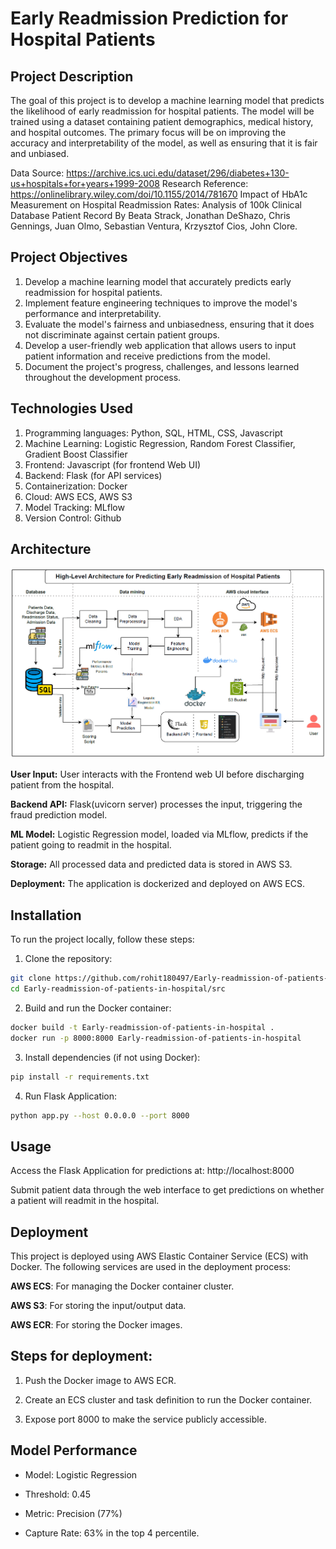 # Early Readmission Prediction for Hospital Patients

## Project Description

The goal of this project is to develop a machine learning model that predicts the likelihood of early readmission for hospital patients. The model will be trained using a dataset containing patient demographics, medical history, and hospital outcomes. The primary focus will be on improving the accuracy and interpretability of the model, as well as ensuring that it is fair and unbiased.

Data Source: https://archive.ics.uci.edu/dataset/296/diabetes+130-us+hospitals+for+years+1999-2008
Research Reference: https://onlinelibrary.wiley.com/doi/10.1155/2014/781670
Impact of HbA1c Measurement on Hospital Readmission Rates: Analysis of 100k Clinical Database Patient Record By Beata Strack, Jonathan DeShazo, Chris Gennings, Juan Olmo, Sebastian Ventura, Krzysztof Cios, John Clore.



## Project Objectives

1. Develop a machine learning model that accurately predicts early readmission for hospital patients.
2. Implement feature engineering techniques to improve the model's performance and interpretability.
3. Evaluate the model's fairness and unbiasedness, ensuring that it does not discriminate against certain patient groups.
4. Develop a user-friendly web application that allows users to input patient information and receive predictions from the model.
5. Document the project's progress, challenges, and lessons learned throughout the development process.


## Technologies Used
1. Programming languages: Python, SQL, HTML, CSS, Javascript
2. Machine Learning: Logistic Regression, Random Forest Classifier, Gradient Boost Classifier
3. Frontend: Javascript (for frontend Web UI)
4. Backend: Flask (for API services)
5. Containerization: Docker
6. Cloud: AWS ECS, AWS S3
7. Model Tracking: MLflow
8. Version Control: Github

## Architecture

![**High Level Architecture**](architecture/Architecture_diagram.png)

**User Input:** User interacts with the Frontend web UI before discharging patient from the hospital.

**Backend API:** Flask(uvicorn server) processes the input, triggering the fraud prediction model.

**ML Model:** Logistic Regression model, loaded via MLflow, predicts if the patient going to readmit in the hospital.

**Storage:** All processed data and predicted data is stored in AWS S3.

**Deployment:** The application is dockerized and deployed on AWS ECS.

## Installation

To run the project locally, follow these steps:

1. Clone the repository:

```bash
git clone https://github.com/rohit180497/Early-readmission-of-patients-in-hospital.git
cd Early-readmission-of-patients-in-hospital/src
```

2. Build and run the Docker container:

```bash
docker build -t Early-readmission-of-patients-in-hospital .
docker run -p 8000:8000 Early-readmission-of-patients-in-hospital
```

3. Install dependencies (if not using Docker):

```bash
pip install -r requirements.txt
```

4. Run Flask Application:

```bash
python app.py --host 0.0.0.0 --port 8000  
```

## Usage

Access the Flask Application for predictions at: http://localhost:8000

Submit patient data through the web interface to get predictions on whether a patient will readmit in the hospital.

## Deployment
This project is deployed using AWS Elastic Container Service (ECS) with Docker. The following services are used in the deployment process:

**AWS ECS**: For managing the Docker container cluster.

**AWS S3**: For storing the input/output data.

**AWS ECR**: For storing the Docker images.

## Steps for deployment:

1. Push the Docker image to AWS ECR.

2. Create an ECS cluster and task definition to run the Docker container.

3. Expose port 8000 to make the service publicly accessible.

## Model Performance

- Model: Logistic Regression

- Threshold: 0.45

- Metric: Precision (77%)

- Capture Rate: 63% in the top 4 percentile.

